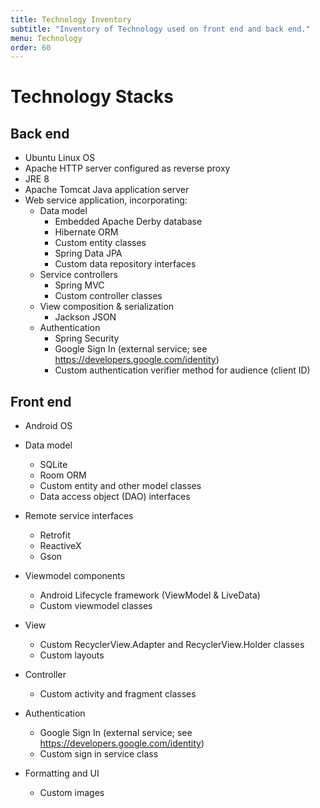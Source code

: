 ```yaml
---
title: Technology Inventory
subtitle: "Inventory of Technology used on front end and back end."
menu: Technology
order: 60
---
```




# Technology Stacks

## Back end

* Ubuntu Linux OS
* Apache HTTP server configured as reverse proxy
* JRE 8
* Apache Tomcat Java application server
* Web service application, incorporating:
    * Data model
        * Embedded Apache Derby database
        * Hibernate ORM
        * Custom entity classes
        * Spring Data JPA
        * Custom data repository interfaces
    * Service controllers
        * Spring MVC
        * Custom controller classes
    * View composition & serialization
        * Jackson JSON
    * Authentication
        * Spring Security
        * Google Sign In (external service; see
          https://developers.google.com/identity)
        * Custom authentication verifier method for audience (client ID)

## Front end

* Android OS
* Data model
    * SQLite
    * Room ORM
    * Custom entity and other model classes
    * Data access object (DAO) interfaces
  
* Remote service interfaces
    * Retrofit
    * ReactiveX
    * Gson
    
* Viewmodel components
    * Android Lifecycle framework (ViewModel & LiveData)
    * Custom viewmodel classes
  
* View
    * Custom RecyclerView.Adapter and RecyclerView.Holder classes
    * Custom layouts
  
* Controller
    * Custom activity and fragment classes
  
* Authentication
    * Google Sign In (external service; see https://developers.google.com/identity)
    * Custom sign in service class
  
* Formatting and UI
    * Custom images
      